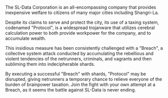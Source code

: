 The SL-Data Corporation is an all-encompassing company that provides inexpensive welfare to citizens of many major cities including Shangri-La.

Despite its claims to serve and protect the city, its use of a taxing system, codenamed "Protocol", is a widespread trojanware that utilizes cerebral calculation power to both provide workpower for the company, and to accumulate wealth.

This insidious measure has been consistently challenged with a "Breach", a collective system attack conducted by accumulating the rebellious and violent tendencies of the netrunners, criminals, and vagrants and then subliming them into indecipherable shards.

By executing a successful "Breach" with shards, "Protocol" may be disrupted, giving netrunners a temporary chance to relieve everyone of the burden of brainpower taxation.  Join the fight with your own attempt at a Breach, as it seems the battle against SL-Data is never ending.
